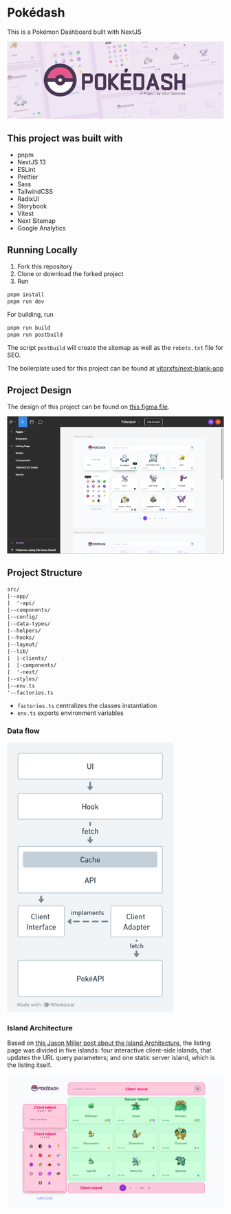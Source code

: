 # Pokédash

This is a Pokémon Dashboard built with NextJS

![Pokedash](assets/pokedash.png)

## This project was built with

- pnpm
- NextJS 13
- ESLint
- Prettier
- Sass
- TailwindCSS
- RadixUI
- Storybook
- Vitest
- Next Sitemap
- Google Analytics

## Running Locally

1. Fork this repository
2. Clone or download the forked project
3. Run
```
pnpm install
pnpm run dev
```

For building, run
```
pnpm run build
pnpm run postbuild
```

The script `postbuild` will create the sitemap as well as the `robots.txt` file for SEO.

The boilerplate used for this project can be found at [vitorxfs/next-blank-app](https://github.com/vitorxfs/next-blank-app/tree/app-directory)

## Project Design

The design of this project can be found on [this figma file](https://www.figma.com/file/XHKiJX15RLhqRNhR0l57CK/P%C3%B3kedash).

![Figma](assets/figma-screenshot.png)

## Project Structure

```
src/
|--app/
|  '-api/
|--components/
|--config/
|--data-types/
|--helpers/
|--hooks/
|--layout/
|--lib/
|  |-clients/
|  |-components/
|  '-next/
|--styles/
|--env.ts
'--factories.ts
```

- `factories.ts` centralizes the classes instantiation
- `env.ts` exports environment variables

### Data flow

![Diagram](assets/diagram.png)

### Island Architecture

Based on [this Jason Miller post about the Island Architecture](https://jasonformat.com/islands-architecture/), the listing page was divided in five islands: four interactive client-side islands, that updates the URL query parameters; and one static server island, which is the listing itself.

![Islands](assets/islands.png)
